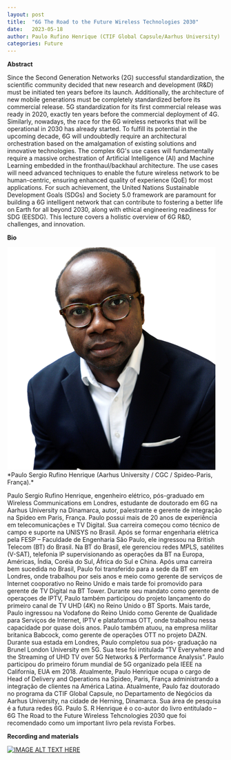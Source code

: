 ```yaml
---
layout: post
title:  "6G The Road to the Future Wireless Technologies 2030"
date:   2023-05-18  
author: Paulo Rufino Henrique (CTIF Global Capsule/Aarhus University)
categories: Future
---
```


**Abstract** 

Since the Second Generation  Networks (2G) successful standardization, the scientific community decided that new research and development (R&D) must be initiated ten years before its launch. Additionally, the architecture of new mobile generations must be completely standardized before its commercial release. 5G standardization for its first commercial release was ready in 2020, exactly ten years before the commercial deployment of 4G. Similarly, nowadays, the race for the 6G wireless networks that will be operational in 2030 has already started. To fulfill its potential in the upcoming decade, 6G will undoubtedly require an architectural orchestration based on the amalgamation of existing solutions and innovative technologies. The complex 6G's use cases will fundamentally require a massive orchestration of Artificial Intelligence (AI) and Machine Learning embedded in the fronthaul/backhaul architecture. The use cases will need advanced techniques to enable the future wireless network to be human-centric, ensuring enhanced quality of experience (QoE) for most applications. For such achievement, the United Nations Sustainable Development Goals (SDGs) and  Society 5.0 framework are paramount for building a 6G intelligent network that can contribute to fostering a better life on Earth for all beyond 2030, along with ethical engineering readiness for SDG (EESDG). This lecture covers a holistic overview of 6G R&D, challenges, and innovation.


**Bio** 

<img alt="Paulo Sergio Rufino Henrique  bio" src="https://github.com/ia377-feec-unicamp/ia377-feec-unicamp.github.io/raw/main/pictures/rufino.png" style="width: 483px; height: 516 px;" >
*Paulo Sergio Rufino Henrique (Aarhus University / CGC / Spideo-Paris, França).*  

Paulo Sergio Rufino Henrique, engenheiro elétrico, pós-graduado em Wireless Communications em Londres, estudante de doutorado em 6G na Aarhus University na Dinamarca, autor, palestrante e gerente de integração na Spideo em Paris, França. Paulo possui mais de 20 anos de experiência em telecomunicações e TV Digital. Sua carreira começou como técnico de campo e suporte na UNISYS no Brasil. Após se formar engenharia elétrica pela FESP – Faculdade de Engenharia São Paulo, ele ingressou na British Telecom (BT) do Brasil. Na BT do Brasil, ele gerenciou redes MPLS, satélites (V-SAT), telefonia IP supervisionando as operações da BT na Europa, Américas, Índia, Coréia do Sul, África do Sul e China. Após uma carreira bem sucedida no Brasil, Paulo foi transferido para a sede da BT em Londres, onde trabalhou por seis anos e meio como gerente de serviços de Internet cooporativo no Reino Unido e mais tarde foi promovido para gerente de TV Digital na BT Tower. Durante seu mandato como gerente de operaçoes de IPTV, Paulo também participou do projeto lançamento do primeiro canal de TV UHD (4K) no Reino Unido o BT Sports. Mais tarde, Paulo ingressou na Vodafone do Reino Unido como Gerente de Qualidade para Serviços de Internet, IPTV e plataformas OTT, onde trabalhou nessa capacidade por quase dois anos. Paulo também atuou, na empresa militar britanica Babcock, como gerente de operações OTT no projeto DAZN. Durante sua estada em Londres, Paulo completou sua pós- graduação na Brunel London University em 5G. Sua tese foi intitulada “TV  Everywhere and the Streaming of UHD TV over 5G Networks & Performance Analysis”. Paulo participou do primeiro fórum mundial de 5G organizado pela IEEE na California, EUA em 2018. Atualmente, Paulo Henrique ocupa o cargo de Head of Delivery and Operations na Spideo, Paris, França administrando a integração de clientes na América Latina. Atualmente, Paulo faz doutorado no programa da CTIF Global Capsule, no Departamento de Negócios da Aarhus University, na cidade de Herning, Dinamarca. Sua área de pesquisa é a futura redes 6G. Paulo S. R Henrique é o co-autor do livro entitulado – 6G The Road to the Future Wireless Tehcnologies 2030 que foi recomendado como um important livro pela revista Forbes.


**Recording and materials**

[![IMAGE ALT TEXT HERE](http://img.youtube.com/vi/ynCAXiurECY/0.jpg)](http://www.youtube.com/watch?v=ynCAXiurECY)
